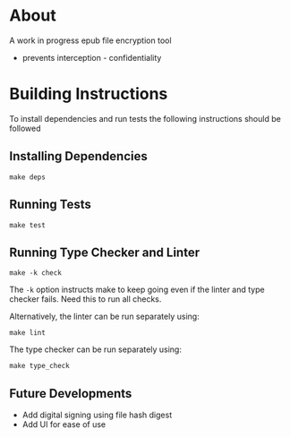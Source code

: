 # About
A work in progress epub file encryption tool

* prevents interception - confidentiality

# Building Instructions
To install dependencies and run tests the following instructions should be followed

## Installing Dependencies

```
make deps
```

## Running Tests

```
make test
```

## Running Type Checker and Linter

```
make -k check
```

The `-k` option instructs make to keep going even if the
linter and type checker fails. Need this to run all checks.

Alternatively, the linter can be run separately using:

```
make lint
```

The type checker can be run separately using:

```
make type_check
```


## Future Developments
* Add digital signing using file hash digest
* Add UI for ease of use
